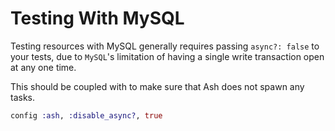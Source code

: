 <!--
SPDX-FileCopyrightText: 2024 Joel Kociolek
SPDX-FileCopyrightText: 2020 Zach Daniel

SPDX-License-Identifier: MIT
-->

# Testing With MySQL

Testing resources with MySQL generally requires passing `async?: false` to
your tests, due to `MySQL`'s limitation of having a single write transaction
open at any one time.

This should be coupled with to make sure that Ash does not spawn any tasks.

```elixir
config :ash, :disable_async?, true
```
